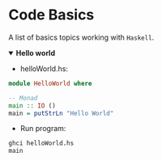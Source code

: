 # Code Basics
A list of basics topics working with `Haskell`.

<details open>
  <summary><b>Hello world</b></summary>

  - helloWorld.hs:
  ```hs
  module HelloWorld where

  -- Monad
  main :: IO ()
  main = putStrLn "Hello World"
  ```
  
  - Run program:
  ```sh
  ghci helloWorld.hs
  main
  ```
</details>
